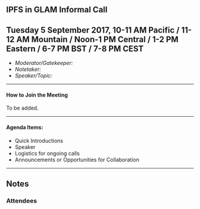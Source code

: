 ## IPFS in GLAM Informal Call
Tuesday 5 September 2017, 10-11 AM Pacific / 11-12 AM Mountain / Noon-1 PM Central / 1-2 PM Eastern / 6-7 PM BST / 7-8 PM CEST
---

* *Moderator/Gatekeeper:*
* *Notetaker:*
* *Speaker/Topic:*

---

#### How to Join the Meeting

To be added.

---

#### Agenda Items:

* Quick Introductions
* Speaker
* Logistics for ongoing calls
* Announcements or Opportunities for Collaboration

---

## Notes

### Attendees
